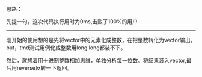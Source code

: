 思路：

先提一句，这次代码执行用时为0ms,击败了100%的用户

<hr>

刚开始的使用想的是先将vector中的元素化成整数，在把整数转化为vector输出。but，tmd测试用例化成整数用long long都装不下。

然后，就想着用十进制整数相加思维，单独分析每一位数。将结果装入vector,最后用reverse反转一下返回。



